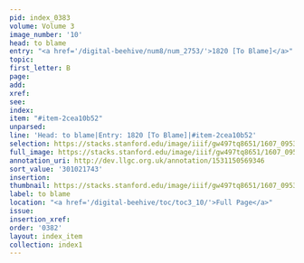 ```yaml
---
pid: index_0383
volume: Volume 3
image_number: '10'
head: to blame
entry: "<a href='/digital-beehive/num8/num_2753/'>1820 [To Blame]</a>"
topic:
first_letter: B
page:
add:
xref:
see:
index:
item: "#item-2cea10b52"
unparsed:
line: 'Head: to blame|Entry: 1820 [To Blame]|#item-2cea10b52'
selection: https://stacks.stanford.edu/image/iiif/gw497tq8651/1607_0953/1085,1743,518,75/full/0/default.jpg
full_image: https://stacks.stanford.edu/image/iiif/gw497tq8651/1607_0953/full/full/0/default.jpg
annotation_uri: http://dev.llgc.org.uk/annotation/1531150569346
sort_value: '301021743'
insertion:
thumbnail: https://stacks.stanford.edu/image/iiif/gw497tq8651/1607_0953/1085,1743,518,75/150,/0/default.jpg
label: to blame
location: "<a href='/digital-beehive/toc/toc3_10/'>Full Page</a>"
issue:
insertion_xref:
order: '0382'
layout: index_item
collection: index1
---
```

